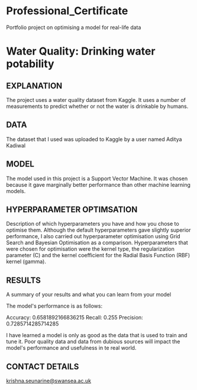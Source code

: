 # Professional_Certificate
Portfolio project on optimising a model for real-life data

# Water Quality: Drinking water potability


## EXPLANATION 

The project uses a water quality dataset from Kaggle. It uses a number of measurements to predict whether or not the water is drinkable by humans.

## DATA
The dataset that I used was uploaded to Kaggle by a user named Aditya Kadiwal 

## MODEL 
The model used in this project is a Support Vector Machine. It was chosen because it gave marginally better performance than other machine learning models.

## HYPERPARAMETER OPTIMSATION
Description of which hyperparameters you have and how you chose to optimise them. 
Although the default hyperparameters gave slightly superior performance, I also carried out hyperparameter optimisation using Grid Search and Bayesian Optimisation as a comparison.
Hyperparameters that were chosen for optimisation were the kernel type, the regularization parameter (C) and the kernel coefficient for the Radial Basis Function (RBF) kernel (gamma).



## RESULTS
A summary of your results and what you can learn from your model 

The model's performance is as follows:

Accuracy: 0.6581892166836215
Recall: 0.255
Precision: 0.7285714285714285

I have learned a model is only as good as the data that is used to train and tune it. Poor quality data and data from dubious sources will impact the model's performance and usefulness in te real world.


## CONTACT DETAILS
krishna.seunarine@swansea.ac.uk
